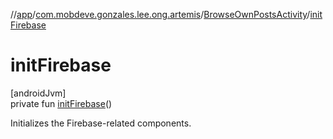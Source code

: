//[app](../../../index.md)/[com.mobdeve.gonzales.lee.ong.artemis](../index.md)/[BrowseOwnPostsActivity](index.md)/[initFirebase](init-firebase.md)

# initFirebase

[androidJvm]\
private fun [initFirebase](init-firebase.md)()

Initializes the Firebase-related components.
